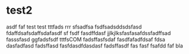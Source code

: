 test2
=====
asdf
faf
test
test
tttfads
rrr
sfsadfsa
fsdfsadsddsdsfasd
fdaffdsafsdaffsdafasdf
sf
fsdf
fasdffdasf
jjlkjlksfasfasafdssfadffsad
fasssfasd
ggfadsfsdf
tttfsCOM
fadsffasfsdaf
fasdfafadfdsaf fdsa
dasfadfasd
fadsffasd
fasfdasdfdasdasf 
fadsffasdf
fas
fasf
fsafdd
faf
bla
